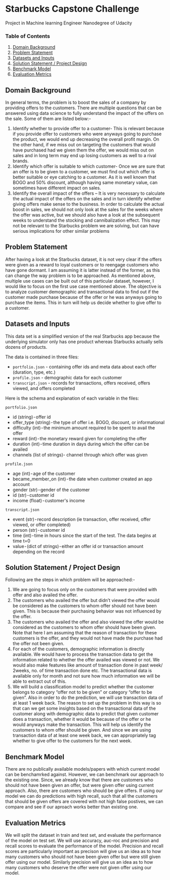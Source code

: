 # Starbucks Capstone Challenge
Project in Machine learning Engineer Nanodegree of Udacity

### Table of Contents

1. [Domain Background](#domain_background)
2. [Problem Statement](#problem_statement)
3. [Datasets and Inputs](#inputs)
4. [Solution Statement / Project Design](#solution)
5. [Benchmark Model](#benchmark)
6. [Evaluation Metrics](#evaluation)

## Domain Background <a name="domain_background"></a>

In general terms, the problem is to boost the sales of a company by providing offers to the customers. There are multiple questions that can be answered using data science to fully understand the impact of the offers on the sale. Some of them are listed below:-
1.	Identify whether to provide offer to a customer- This is relevant because if you provide offer to customers who were anyways going to purchase the product, we would end up decreasing the overall profit margin. On the other hand, if we miss out on targeting the customers that would have purchased had we given them the offer, we would miss out on sales and in long term may end up losing customers as well to a rival brands.
2.	Identify which offer is suitable to which customer- Once we are sure that an offer is to be given to a customer, we must find out which offer is better suitable or eye catching to a customer. As it is well known that BOGO and 50% discount, although having same monetary value, can sometimes have different impact on sales. 
3.	Identify the overall impact of the offers – It is very necessary to calculate the actual impact of the offers on the sales and in turn identify whether giving offers make sense to the business. In order to calculate the actual boost in sales, we should not only look at the sales for the weeks where the offer was active, but we should also have a look at the subsequent weeks to understand the stocking and cannibalization effect. This may not be relevant to the Starbucks problem we are solving, but can have serious implications for other similar problems

## Problem Statement <a name="problem_statement"></a>
After having a look at the Starbucks dataset, it is not very clear if the offers were given as a reward to loyal customers or to reengage customers who have gone dormant. I am assuming it is latter instead of the former, as this can change the way problem is to be approached. As mentioned above, multiple use cases can be built out of this particular dataset, however, I would like to focus on the first use case mentioned above. The objective is to analyze customer demographic and transactional data to find out if the customer made purchase because of the offer or he was anyways going to purchase the items. This in turn will help us decide whether to give offer to a customer. 

## Datasets and Inputs <a name="inputs"></a>

This data set is a simplified version of the real Starbucks app because the underlying simulator only has one product whereas Starbucks actually sells dozens of products.

The data is contained in three files:
- `portfolio.json` - containing offer ids and meta data about each offer (duration, type, etc.)
- `profile.json` - demographic data for each customer
- `transcript.json` - records for transactions, offers received, offers viewed, and offers completed

Here is the schema and explanation of each variable in the files:

`portfolio.json`
- id (string) - offer id
- offer_type (string) - the type of offer i.e. BOGO, discount, or informational
- difficulty (int) - the minimum amount required to be spent to avail the offer
- reward (int) - the monetary reward given for completing the offer
- duration (int) - time duration in days during which the offer can be availed 
- channels (list of strings)- channel through which offer was given

`profile.json`
- age (int) - age of the customer
- became_member_on (int) - the date when customer created an app account
- gender (str) - gender of the customer
- id (str) - customer id
- income (float) - customer's income

`transcript.json`
- event (str) - record description (ie transaction, offer received, offer viewed, or offer completed)
- person (str) - customer id
- time (int) - time in hours since the start of the test. The data begins at time t=0
- value - (dict of strings) - either an offer id or transaction amount depending on the record


## Solution Statement / Project Design<a name="solution"></a>

Following are the steps in which problem will be approached:-
1.	We are going to focus only on the customers that were provided with offer and also availed the offer. 
2.	The customers who availed the offer but didn’t viewed the offer would be considered as the customers to whom offer should not have been given. This is because their purchasing behavior was not influenced by the offer. 
3.	The customers who availed the offer and also viewed the offer would be considered as the customers to whom offer should have been given. Note that here I am assuming that the reason of transaction for these customers is the offer, and they would not have made the purchase had the offer not been given. 
4.	For each of the customers, demographic information is directly available. We would have to process the transaction data to get the information related to whether the offer availed was viewed or not. We would also make features like amount of transaction done in past week/ 2weeks, no. of time transaction done etc. The transactional data is available only for month and not sure how much information we will be able to extract out of this. 
5.	We will build a classification model to predict whether the customer belongs to category “offer not to be given” or category “offer to be given”. Also in order to do the prediction, we will use transaction data of at least 1 week back. The reason to set up the problem in this way is so that can we get some insights based on the transactional data of the customer along with demographic data to predict that given customer does a transaction, whether it would be because of the offer or he would anyways make the transaction. This will help us identify the customers to whom offer should be given. And since we are using transaction data of at least one week back, we can appropriately tag whether to give offer to the customers for the next week. 

## Benchmark Model<a name="benchmark"></a>
There are no publically available models/papers with which current model can be benchamrked against. However, we can benchmark our approach to the existing one. Since, we already know that there are customers who should not have been given an offer, but were given offer using current approach. Also, there are customers who should be give offers. If using our model we can do predictions with high recall, such that all the customers that should be given offers are covered with not high false postives, we can compare and see if our aproach works better than existing one.     

## Evaluation Metrics<a name="evaluation"></a>
We will split the dataset in train and test set, and evaluate the performance of the model on test set. We will use accuracy, auc-roc and precision and recall scores to evaluate the performance of the model. Precision and recall scores are particularly important as precison will give us an idea as to how many customers who should not have been given offer but were still given offer using our model. Similarly precision will give us an idea as to how many customers who deserve the offer were not given offer using our model.
